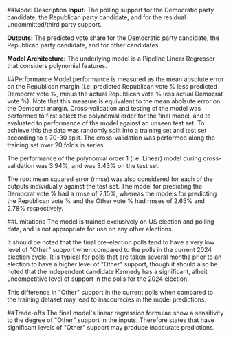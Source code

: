 ##Model Description
**Input:** The polling support for the Democratic party candidate, the Republican party candidate, and for the residual uncommitted/third party support.

**Outputs:** The predicted vote share for the Democratic party candidate, the Republican party candidate, and for other candidates.

**Model Architecture:** The underlying model is a Pipeline Linear Regressor that considers polynomial features.

##Performance
Model performance is measured as the mean absolute error on the Republican margin (i.e. predicted Republican vote % less predicted Democrat vote %, minus the actual Republican vote % less actual Democrat vote %).
Note that this measure is equivalent to the mean abolsute error on the Democrat margin.
Cross-validation and testing of the model was performed to first select the polynomial order for the final model, and to evaluated to performance of the model against an unseen test set.
To achieve this the data was randomly split into a training set and test set according to a 70-30 split. The cross-validation was performed along the training set over 20 folds in series.

The performance of the polynomial order 1 (i.e. Linear) model during cross-validation was 3.94%, and was 3.43% on the test set.

The root mean squared error (rmse) was also considered for each of the outputs individually against the test set.
The model for predicting the Democrat vote % had a rmse of 2.15%, whereas the models for predicting the Republican vote % and the Other vote % had rmses of 2.65% and 2.78% respectively.

##Limitations
The model is trained exclusively on US election and polling data, and is not appropriate for use on any other elections.

It should be noted that the final pre-election polls tend to have a very low level of "Other" support when compared to the polls in the current 2024 election cycle.
It is typical for polls that are taken several months prior to an election to have a higher level of "Other" support, though it should also be noted that the independent candidate Kennedy has a significant, albeit uncompetitive level of support in the polls for the 2024 election.

This difference in "Other" support in the current polls when compared to the training dataset may lead to inaccuracies in the model predictions.

##Trade-offs
The final model's linear regression formulae show a sensitivity to the degree of "Other" support in the inputs. Therefore states that have significant levels of "Other" support may produce inaccurate predictions.
